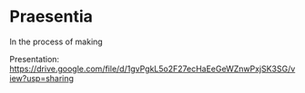 # Praesentia

In the process of making

Presentation:
https://drive.google.com/file/d/1gvPgkL5o2F27ecHaEeGeWZnwPxjSK3SG/view?usp=sharing
